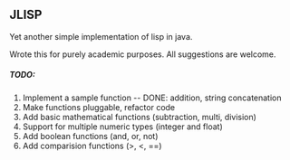 JLISP
-----

Yet another simple implementation of lisp in java.

Wrote this for purely academic purposes.
All suggestions are welcome.

##### TODO:
1. Implement a sample function -- DONE: addition, string concatenation
2. Make functions pluggable, refactor code
3. Add basic mathematical functions (subtraction, multi, division)
4. Support for multiple numeric types (integer and float)
5. Add boolean functions (and, or, not)
6. Add comparision functions (>, <, ==)
